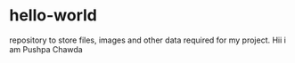 # hello-world
repository to store files, images and other data required for my project.
Hii i am Pushpa Chawda
